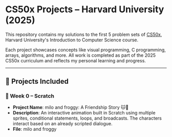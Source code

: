 # CS50x Projects – Harvard University (2025)

This repository contains my solutions to the first 5 problem sets of [CS50x](https://cs50.harvard.edu/x/), Harvard University's Introduction to Computer Science course.

Each project showcases concepts like visual programming, C programming, arrays, algorithms, and more. All work is completed as part of the 2025 CS50x curriculum and reflects my personal learning and progress.

---

## 📁 Projects Included

### 🔹 Week 0 – Scratch
- **Project Name**: milo and froggy: A Friendship Story 🐱🐸
- **Description**: An interactive animation built in Scratch using multiple sprites, conditional statements, loops, and broadcasts. The characters interact based on an already scripted dialogue.
- **File**: milo and froggy 
